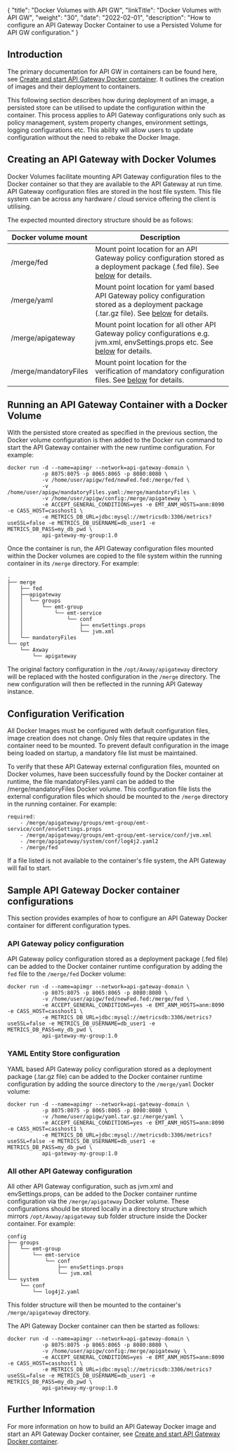 {
    "title": "Docker Volumes with API GW",
    "linkTitle": "Docker Volumes with API GW",
    "weight": "30",
    "date": "2022-02-01",
    "description": "How to configure an API Gateway Docker Container to use a Persisted Volume for API GW configuration."
}

## Introduction

The primary documentation for API GW in containers can be found here, see [Create and start API Gateway Docker container](/docs/apim_installation/apigw_containers/docker_script_gwimage). It outlines the creation of images and their deployment to containers.

This following section describes how during deployment of an image, a persisted store can be utilised to update the configuration within the container. This process applies to API Gateway configurations only such as policy management, system property changes, environment settings, logging configurations etc. This ability will allow users to update configuration without the need to rebake the Docker Image.

## Creating an API Gateway with Docker Volumes

Docker Volumes facilitate mounting API Gateway configuration files to the Docker container so that they are available to the API Gateway at run time.
API Gateway configuration files are stored in the host file system. This file system can be across any hardware / cloud service offering the client is utilising.

The expected mounted directory structure should be as follows:

| Docker volume mount | Description |
| ------------------- | ----------- |
| /merge/fed | Mount point location for an API Gateway policy configuration stored as a deployment package (.fed file). See [below](/docs/apim_howto_guides/configuring_apigw_container/#api-gateway-policy-configuration) for details. |
| /merge/yaml | Mount point location for yaml based API Gateway policy configuration stored as a deployment package (.tar.gz file). See [below](/docs/apim_howto_guides/configuring_apigw_container/#yaml-entity-store-configuration) for details. |
| /merge/apigateway | Mount point location for all other API Gateway policy configurations e.g. jvm.xml, envSettings.props etc. See [below](/docs/apim_howto_guides/configuring_apigw_container/#all-other-api-gateway-configuration) for details. |
| /merge/mandatoryFiles | Mount point location for the verification of mandatory configuration files. See [below](/docs/apim_howto_guides/configuring_apigw_container/#configuration-verification) for details. |

## Running an API Gateway Container with a Docker Volume

With the persisted store created as specified in the previous section, the Docker volume configuration is then added to the Docker run command to start the API Gateway container with the new runtime configuration. For example:

```
docker run -d --name=apimgr --network=api-gateway-domain \
           -p 8075:8075 -p 8065:8065 -p 8080:8080 \
           -v /home/user/apigw/fed/newFed.fed:/merge/fed \
           -v /home/user/apigw/mandatoryFiles.yaml:/merge/mandatoryFiles \
           -v /home/user/apigw/config:/merge/apigateway \
           -e ACCEPT_GENERAL_CONDITIONS=yes -e EMT_ANM_HOSTS=anm:8090 -e CASS_HOST=casshost1 \
           -e METRICS_DB_URL=jdbc:mysql://metricsdb:3306/metrics?useSSL=false -e METRICS_DB_USERNAME=db_user1 -e METRICS_DB_PASS=my_db_pwd \
           api-gateway-my-group:1.0
```

Once the container is run, the API Gateway configuration files mounted within the Docker volumes are copied to the file system within the running container in its `/merge` directory. For example:

```
.
├── merge
│   ├── fed
│   ├──apigateway
│   │  └── groups
│   │      └── emt-group
│   │          └── emt-service
│   │              └── conf
│   │                  ├── envSettings.props
│   │                  └── jvm.xml
│   └── mandatoryFiles
└── opt
    └── Axway
        └── apigateway
```

The original factory configuration in the `/opt/Axway/apigateway` directory will be replaced  with the hosted configuration in the `/merge` directory. The new configuration will then be reflected in the running API Gateway instance.

## Configuration Verification

All Docker Images must be configured with default configuration files, image creation does not change. Only files that require updates in the container need to be mounted. To prevent default configuration in the image being loaded on startup, a mandatory file list must be maintained.

To verify that these API Gateway external configuration files, mounted on Docker volumes, have been successfully found by the Docker container at runtime, the file mandatoryFiles.yaml can be added to the /merge/mandatoryFiles Docker volume. This configuration file lists the external configuration files which should be mounted to the `/merge` directory in the running container. For example:

```
required:
    - /merge/apigateway/groups/emt-group/emt-service/conf/envSettings.props
    - /merge/apigateway/groups/emt-group/emt-service/conf/jvm.xml
    - /merge/apigateway/system/conf/log4j2.yaml2
    - /merge/fed
```

If a file listed is not available to the container's file system, the API Gateway will fail to start.

## Sample API Gateway Docker container configurations

This section provides examples of how to configure an API Gateway Docker container for different configuration types.

### API Gateway policy configuration

API Gateway policy configuration stored as a deployment package (.fed file) can be added to the Docker container runtime configuration by adding the `fed` file to the `/merge/fed` Docker volume:

```
docker run -d --name=apimgr --network=api-gateway-domain \
           -p 8075:8075 -p 8065:8065 -p 8080:8080 \
           -v /home/user/apigw/fed/newFed.fed:/merge/fed \
           -e ACCEPT_GENERAL_CONDITIONS=yes -e EMT_ANM_HOSTS=anm:8090 -e CASS_HOST=casshost1 \
           -e METRICS_DB_URL=jdbc:mysql://metricsdb:3306/metrics?useSSL=false -e METRICS_DB_USERNAME=db_user1 -e METRICS_DB_PASS=my_db_pwd \
           api-gateway-my-group:1.0
```

### YAML Entity Store configuration

YAML based API Gateway policy configuration stored as a deployment package (.tar.gz file) can be added to the Docker container runtime configuration by adding the source directory to the `/merge/yaml` Docker volume:

```
docker run -d --name=apimgr --network=api-gateway-domain \
           -p 8075:8075 -p 8065:8065 -p 8080:8080 \
           -v /home/user/apigw/yaml.tar.gz:/merge/yaml \
           -e ACCEPT_GENERAL_CONDITIONS=yes -e EMT_ANM_HOSTS=anm:8090 -e CASS_HOST=casshost1 \
           -e METRICS_DB_URL=jdbc:mysql://metricsdb:3306/metrics?useSSL=false -e METRICS_DB_USERNAME=db_user1 -e METRICS_DB_PASS=my_db_pwd \
           api-gateway-my-group:1.0
```

### All other API Gateway configuration

All other API Gateway configuration, such as jvm.xml and envSettings.props, can be added to the Docker container runtime configuration via the `/merge/apigateway` Docker volume. These configurations should be stored locally in a directory structure which mirrors `/opt/Axway/apigateway` sub folder structure inside the Docker container. For example:

```
config
├── groups
│   └── emt-group
│       └── emt-service
│           └── conf
│               ├── envSettings.props
│               └── jvm.xml
└── system
    └── conf
        └── log4j2.yaml
```

This folder structure will then be mounted to the container's `/merge/apigateway` directory.

The API Gateway Docker container can then be started as follows:

```
docker run -d --name=apimgr --network=api-gateway-domain \
           -p 8075:8075 -p 8065:8065 -p 8080:8080 \
           -v /home/user/apigw/config:/merge/apigateway \
           -e ACCEPT_GENERAL_CONDITIONS=yes -e EMT_ANM_HOSTS=anm:8090 -e CASS_HOST=casshost1 \
           -e METRICS_DB_URL=jdbc:mysql://metricsdb:3306/metrics?useSSL=false -e METRICS_DB_USERNAME=db_user1 -e METRICS_DB_PASS=my_db_pwd \
           api-gateway-my-group:1.0
```

## Further Information

For more information on how to build an API Gateway Docker image and start an API Gateway Docker container, see [Create and start API Gateway Docker container](/docs/apim_installation/apigw_containers/docker_script_gwimage).
